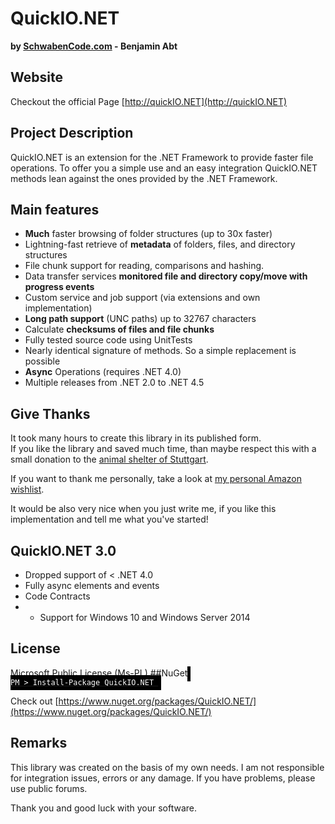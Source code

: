 # QuickIO.NET
**by [SchwabenCode.com](http://www.schwabencode.com) - Benjamin Abt**

## Website
Checkout the official Page [http://quickIO.NET](http://quickIO.NET)

## Project Description
QuickIO.NET is an extension for the .NET Framework to provide faster file operations.
To offer you a simple use and an easy integration QuickIO.NET methods lean against the ones provided by the .NET Framework.

## Main features
* **Much** faster browsing of folder structures (up to 30x faster)
* Lightning-fast retrieve of **metadata** of folders, files, and directory structures
* File chunk support for reading, comparisons and hashing.
* Data transfer services **monitored file and directory copy/move with progress events**
* Custom service and job support (via extensions and own implementation)
* **Long path support** (UNC paths) up to 32767 characters
* Calculate **checksums of files and file chunks**
* Fully tested source code using UnitTests
* Nearly identical signature of methods. So a simple replacement is possible
* **Async** Operations (requires .NET 4.0)
* Multiple releases from .NET 2.0 to .NET 4.5

## Give Thanks
It took many hours to create this library in its published form.  
If you like the library and saved much time, than maybe respect this with a small donation to the [animal shelter of Stuttgart](http://www.tierheim-stuttgart.de/).

If you want to thank me personally, take a look at [my personal Amazon wishlist](http://www.amazon.de/gp/registry/wishlist/H6KLKT7UMI7Z/).

It would be also very nice when you just write me, if you like this implementation and tell me what you've started!

## QuickIO.NET 3.0
- Dropped support of < .NET 4.0
- Fully async elements and events
- Code Contracts
- - Support for Windows 10 and Windows Server 2014

## License
[Microsoft Public License (Ms-PL)](https://github.com/SchwabenCode/QuickIO/blob/master/LICENSE.md)
##NuGet
  <a href="https://www.nuget.org/packages/QuickIO.NET/" target="_blank"><code style="background-color: black;color:#fff; padding: 5px">
    PM &gt; Install-Package QuickIO.NET
 </code></a>
 
 Check out [https://www.nuget.org/packages/QuickIO.NET/](https://www.nuget.org/packages/QuickIO.NET/)


## Remarks
This library was created on the basis of my own needs.
I am not responsible for integration issues, errors or any damage. If you have problems, please use public forums.

Thank you and good luck with your software.

